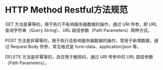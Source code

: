 # HTTP Method Restful方法规范

GET 方法是幂等的，用于执行不影响服务器数据的操作，通过 URI 传参，即 URL 查询字符串（Query String）、URL 路径参数（Path Parameters）两种方式。

POST 方法是非幂等的，用于执行会影响服务器数据的操作，常用于新增数据，通过 Request Body 传参，常见格式是 form-data、application/json 等。

DELETE 方法是非幂等的，且仅用于删除的，通过 URI 传参中的 URL 路径参数（Path Parameters）。